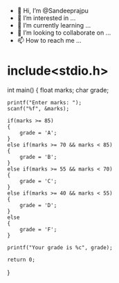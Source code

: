 - 👋 Hi, I’m @Sandeeprajpu
- 👀 I’m interested in ...
- 🌱 I’m currently learning ...
- 💞️ I’m looking to collaborate on ...
- 📫 How to reach me ...

<!---
Sandeeprajpu/Sandeeprajpu is a ✨ special ✨ repository because its `README.md` (this file) appears on your GitHub profile.
You can click the Preview link to take a look at your changes.
--->
# include<stdio.h> 
 
int main() 
{
    float marks;
    char grade;
 
    printf("Enter marks: ");
    scanf("%f", &marks);
    
    if(marks >= 85)
    {
        grade = 'A';
    }
    else if(marks >= 70 && marks < 85)
    {
        grade = 'B';
    }
    else if(marks >= 55 && marks < 70)
    {
        grade = 'C';
    }
    else if(marks >= 40 && marks < 55)
    {
        grade = 'D';
    }
    else 
    {
        grade = 'F';
    }
                    
    printf("Your grade is %c", grade);
    
    return 0;
}
